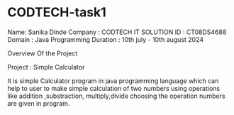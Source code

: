 # CODTECH-task1
Name: Sanika Dinde
Company : CODTECH IT SOLUTION 
ID : CT08DS4688 
Domain : Java Programming
Duration : 10th july - 10th august 2024

Overview Of the Project

Project : Simple Calculator

It is simple Calculator program in java programming language which can
help to user to make simple  calculation of two numbers using operations like addition ,substraction, multiply,divide choosing the operation numbers are given in program.

